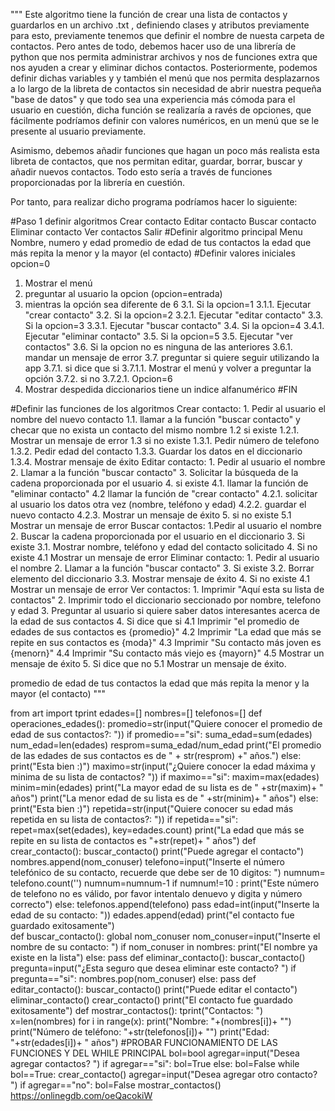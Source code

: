 """
Este algoritmo tiene la función de crear una lista de contactos y guardarlos en un archivo .txt , definiendo 
clases y atributos previamente para esto, previamente tenemos que definir el nombre de nuesta carpeta de 
contactos. Pero antes de todo, debemos hacer uso de una librería de python que nos permita administrar 
archivos y nos de funciones extra que nos ayuden a crear y eliminar dichos contactos. Posteriormente,
podemos definir dichas variables y y también el menú que nos permita desplazarnos a lo largo de la libreta
de contactos sin necesidad de abrir nuestra pequeña "base de datos" y que todo sea una experiencia más cómoda
para el usuario en cuestión, dicha función se realizaría a ravés de opciones, que fácilmente podríamos definir
con valores numéricos, en un menú que se le presente al usuario previamente.

Asimismo, debemos añadir funciones que hagan un poco más realista esta libreta de contactos, que nos permitan
editar, guardar, borrar, buscar y añadir nuevos contactos. Todo esto sería a través de funciones proporcionadas
por la librería en cuestión.

Por tanto, para realizar dicho programa podríamos hacer lo siguiente:

#Paso 1 definir algoritmos
Crear contacto
Editar contacto
Buscar contacto
Eliminar contacto
Ver contactos
Salir
#Definir algoritmo principal
Menu
Nombre, numero y edad
promedio de edad de tus contactos
la edad que más repita
la menor y la mayor (el contacto)
#Definir valores iniciales
opcion=0
1. Mostrar el menú
2. preguntar al usuario la opcion (opcion=entrada)
3. mientras la opción sea diferente de 6
    3.1. Si la opcion=1
        3.1.1. Ejecutar "crear contacto"
    3.2. Si la opcion=2
        3.2.1. Ejecutar "editar contacto"
    3.3. Si la opcion=3
        3.3.1. Ejecutar "buscar contacto"
    3.4. Si la opcion=4
        3.4.1. Ejecutar "eliminar contacto"
    3.5. Si la opcion=5
        3.5. Ejecutar "ver contactos"
    3.6. Si la opcion no es ninguna de las anteriores
        3.6.1. mandar un mensaje de error
    3.7. preguntar si quiere seguir utilizando la app
        3.7.1. si dice que si
            3.7.1.1. Mostrar el menú y volver a preguntar la opción 
        3.7.2. si no
            3.7.2.1. Opcion=6
4. Mostrar despedida
diccionarios tiene un indice alfanumérico
#FIN

#Definir las funciones de los algoritmos
Crear contacto:
    1. Pedir al usuario el nombre del nuevo contacto
        1.1. llamar a la función "buscar contacto" y checar que no exista un contacto del mismo nombre
        1.2 si existe
            1.2.1. Mostrar un mensaje de error
        1.3 si no existe
            1.3.1. Pedir número de telefono
            1.3.2. Pedir edad del contacto
            1.3.3. Guardar los datos en el diccionario
            1.3.4. Mostrar mensaje de éxito
Editar contacto: 
    1. Pedir al usuario el nombre
    2. Llamar a la función "buscar contacto"
    3. Solicitar la búsqueda de la cadena proporcionada por el usuario
    4. si existe
        4.1. llamar la función de "eliminar contacto"
        4.2 llamar la función de "crear contacto"
            4.2.1. solicitar al usuario los datos otra vez (nombre, teléfono y edad)
            4.2.2. guardar el nuevo contacto
            4.2.3. Mostrar un mensaje de éxito
    5. si no existe
        5.1 Mostrar un mensaje de error
Buscar contactos:
    1.Pedir al usuario el nombre
    2. Buscar la cadena proporcionada por el usuario en el diccionario
    3. Si existe
        3.1. Mostrar nombre, teléfono y edad del contacto solicitado
    4. Si no existe
        4.1 Mostrar un mensaje de error
Eliminar contacto:
    1. Pedir al usuario el nombre
    2. Llamar a la función "buscar contacto"
    3. Si existe
        3.2. Borrar elemento del diccionario 
        3.3. Mostrar mensaje de éxito
    4. Si no existe
        4.1 Mostrar un mensaje de error
Ver contactos:
    1. Imprimir "Aquí esta su lista de contactos"
    2. Imprimir todo el diccionario seccionado por nombre, telefono y edad
    3. Preguntar al usuario si quiere saber datos interesantes acerca de la edad de sus contactos
    4. Si dice que si
        4.1 Imprimir "el promedio de edades de sus contactos es {promedio}"
        4.2 Imprimir "La edad que más se repite en sus contactos es {moda}"
        4.3 Imprimir "Su contacto más joven es {menorn}"
        4.4 Imprimir "Su contacto más viejo es {mayorn}"
        4.5 Mostrar un mensaje de éxito
    5. Si dice que no
        5.1 Mostrar un mensaje de éxito.
    
promedio de edad de tus contactos
la edad que más repita
la menor y la mayor (el contacto)
"""

from art import tprint
edades=[]
nombres=[]
telefonos=[]
def operaciones_edades():
    promedio=str(input("Quiere conocer el promedio de edad de sus contactos?: "))
    if promedio=="si":
        suma_edad=sum(edades)
        num_edad=len(edades)
        resprom=suma_edad/num_edad
        print("El promedio de las edades de sus contactos es de " + str(resprom) +" años.")
    else:
        print("Esta bien :)")
    maximo=str(input("¿Quiere conocer la edad máxima y minima de su lista de contactos? "))
    if maximo=="si":
        maxim=max(edades)
        minim=min(edades)
        print("La mayor edad de su lista es de " +str(maxim)+ " años")
        print("La menor edad de su lista es de " +str(minim)+ " años")
    else:
        print("Esta bien :)")
    repetida=str(input("Quiere conocer su edad más repetida en su lista de contactos?: "))
    if repetida=="si":
        repet=max(set(edades), key=edades.count)
        print("La edad que más se repite en su lista de contactos es "+str(repet)+ " años")
def crear_contacto():
    buscar_contacto()
    print("Puede agregar el contacto")
    nombres.append(nom_conuser)
    telefono=input("Inserte el número telefónico de su contacto, recuerde que debe ser de 10 digitos: ")
    numnum= telefono.count('')
    numnum=numnum-1
    if numnum!=10 :
        print("Este número de telefono no es válido, por favor intentalo denuevo y digita y número correcto")
    else:
        telefonos.append(telefono)
        pass
    edad=int(input("Inserte la edad de su contacto: "))
    edades.append(edad)
    print("el contacto fue guardado exitosamente")    
def buscar_contacto():
    global nom_conuser
    nom_conuser=input("Inserte el nombre de su contacto: ")
    if nom_conuser in nombres:
        print("El nombre ya existe en la lista")
    else:
        pass
def eliminar_contacto():
    buscar_contacto()
    pregunta=input("¿Esta seguro que desea eliminar este contacto? ")
    if pregunta=="si":
        nombres.pop(nom_conuser)
    else:
        pass
def editar_contacto():
    buscar_contacto()
    print("Puede editar el contacto")
    eliminar_contacto()
    crear_contacto()
    print("El contacto fue guardado exitosamente")
def mostrar_contactos():
    tprint("Contactos: ")
    x=len(nombres)
    for i in range(x):
        print("Nombre: "+(nombres[i])+ "")
        print("Número de teléfono: "+str(telefonos[i])+ "")
        print("Edad: "+str(edades[i])+ " años")
#PROBAR FUNCIONAMIENTO DE LAS FUNCIONES Y DEL WHILE PRINCIPAL
bol=bool
agregar=input("Desea agregar contactos? ")
if agregar=="si":
    bol=True
else:
    bol=False
while bol==True:
    crear_contacto()
    agregar=input("Desea agregar otro contacto? ")
    if agregar=="no":
        bol=False
mostrar_contactos()
https://onlinegdb.com/oeQacokiW

